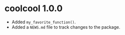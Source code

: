 # coolcool 1.0.0

* Added `my_favorite_function()`.
* Added a `NEWS.md` file to track changes to the package.
